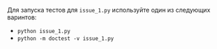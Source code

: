 Для запуска тестов для `issue_1.py` используйте один из следующих варинтов:
- `python issue_1.py`
- `python -m doctest -v issue_1.py`

